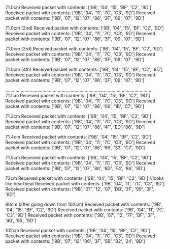 71.0cm
Received packet with contents:  ['9B', '04', '15', 'BF', 'C2', '9D']
Received packet with contents:  ['9B', '04', '11', '7C', 'C3', '9D']
Received packet with contents:  ['9B', '07', '12', '07', '86', '3F', '09', '07', '9D']

71.0cm (2nd)
Received packet with contents:  ['9B', '04', '15', 'BF', 'C2', '9D']
Received packet with contents:  ['9B', '04', '11', '7C', 'C3', '9D']
Received packet with contents:  ['9B', '07', '12', '07', '86', '3F', '09', '07', '9D']

71.0cm (3rd)
Received packet with contents:  ['9B', '04', '15', 'BF', 'C2', '9D']
Received packet with contents:  ['9B', '04', '11', '7C', 'C3', '9D']
Received packet with contents:  ['9B', '07', '12', '07', '86', '3F', '09', '07', '9D']

71.0cm (4th)
Received packet with contents:  ['9B', '04', '15', 'BF', 'C2', '9D']
Received packet with contents:  ['9B', '04', '11', '7C', 'C3', '9D']
Received packet with contents:  ['9B', '07', '12', '07', '86', '3F', '09', '07', '9D']

..................................................................................................................
71.1cm
Received packet with contents:  ['9B', '04', '15', 'BF', 'C2', '9D']
Received packet with contents:  ['9B', '04', '11', '7C', 'C3', '9D']
Received packet with contents:  ['9B', '07', '12', '07', '86', '06', '1B', 'C7', '9D']

71.3cm
Received packet with contents:  ['9B', '04', '15', 'BF', 'C2', '9D']
Received packet with contents:  ['9B', '04', '11', '7C', 'C3', '9D']
Received packet with contents:  ['9B', '07', '12', '07', '86', '4F', 'ED', '06', '9D']

71.4cm
Received packet with contents:  ['9B', '04', '15', 'BF', 'C2', '9D']
Received packet with contents:  ['9B', '04', '11', '7C', 'C3', '9D']
Received packet with contents:  ['9B', '07', '12', '07', '86', '66', '33', 'C7', '9D']

71.5cm
Received packet with contents:  ['9B', '04', '15', 'BF', 'C2', '9D']
Received packet with contents:  ['9B', '04', '11', '7C', 'C3', '9D']
Received packet with contents:  ['9B', '07', '12', '07', '86', '6D', 'F4', '86', '9D']

72cm 
Received packet with contents:  ['9B', '04', '15', 'BF', 'C2', '9D'] //looks like heartbeat
Received packet with contents:  ['9B', '04', '11', '7C', 'C3', '9D']
Received packet with contents:  ['9B', '07', '12', '07', 'DB', '3F', '99', '3F', '9D']

80cm (after going down from 102cm)
Received packet with contents:  ['9B', '04', '15', 'BF', 'C2', '9D']
Received packet with contents:  ['9B', '04', '11', '7C', 'C3', '9D']
Received packet with contents:  ['9B', '07', '12', '7F', 'BF', '3F', '40', '95', '9D']

102cm
Received packet with contents:  ['9B', '04', '15', 'BF', 'C2', '9D']
Received packet with contents:  ['9B', '04', '11', '7C', 'C3', '9D']
Received packet with contents:  ['9B', '07', '12', '06', '3F', '5B', 'B2', '24', '9D']
